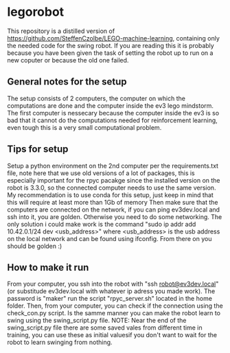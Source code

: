 # legorobot
This repository is a distilled version of https://github.com/SteffenCzolbe/LEGO-machine-learning, containing only the needed code for the swing robot.
If you are reading this it is probably because you have been given the task of setting the robot up to run on a new coputer or because the old one failed.

## General notes for the setup
The setup consists of 2 computers, the computer on which the computations are done and the computer inside the ev3 lego mindstorm. The first computer is nessecary because the computer inside the ev3 is so bad that it cannot do the computations needed for reinforcement learning, even tough this is a very small computational problem.

## Tips for setup
Setup a python environment on the 2nd computer per the requirements.txt file, note here that we use old versions of a lot of packages, this is especially important for the rpyc pacakge since the installed version on the robot is 3.3.0, so the connected computer needs to use the same version.
My recommendation is to use conda for this setup, just keep in mind that this will require at least more than 1Gb of memory
Then make sure that the computers are connected on the network, if you can ping ev3dev.local and ssh into it, you are golden. Otherwise you need to do some networking. The only solution i could make work is the command "sudo ip addr add 10.42.0.1/24 dev <usb_address>" where <usb_address> is the usb address on the local network and can be found using ifconfig.
From there on you should be golden :)

## How to make it run
From your computer, you ssh into the robot with "ssh robot@ev3dev.local" (or substitude ev3dev.local with whatever ip adress you made work). The password is "maker"
run the script "rpyc_server.sh" located in the home folder.
Then, from your computer, you can check if the connection using the check_con.py script.
Is the samme manner you can make the robot learn to swing using the swing_script.py file.
NOTE: Near the end of the swing_script.py file there are some saved vales from different time in training, you can use these as initial valuesif you don't want to wait for the robot to learn swinging from nothing.
